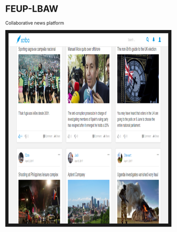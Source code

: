 # FEUP-LBAW
Collaborative news platform

<a href="https://www.youtube.com/watch?v=JTjYbTTli7Q" target="_blank"><img src="https://github.com/MaggGomes/FEUP-LBAW/blob/master/res/preview.png" alt="Scriba" width="800" height="600" border="10" /></a>
